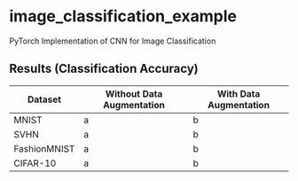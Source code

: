 # image_classification_example
PyTorch Implementation of CNN for Image Classification


## Results (Classification Accuracy)
| Dataset | Without Data Augmentation | With Data Augmentation |
|--------|--------|--------|
| MNIST | a | b |
| SVHN | a | b |
| FashionMNIST | a | b |
| CIFAR-10 | a | b |
